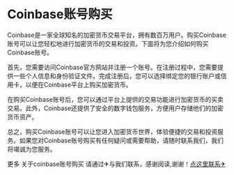 # Coinbase账号购买

Coinbase是一家全球知名的加密货币交易平台，拥有数百万用户。购买Coinbase账号可以让您轻松地进行加密货币的交易和投资。下面将为您介绍如何购买Coinbase账号。

首先，您需要访问Coinbase官方网站并注册一个账号。在注册过程中，您需要提供一些个人信息和身份验证文件。完成注册后，您可以选择绑定您的银行账户或信用卡，以便在Coinbase平台上购买加密货币。

在购买Coinbase账号后，您可以通过平台上提供的交易功能进行加密货币的买卖交易。此外，Coinbase还提供了安全的数字钱包服务，方便用户存储他们的加密货币资产。

总之，购买Coinbase账号可以让您进入加密货币世界，体验便捷的交易和投资服务。如果您对Coinbase账号购买有任何疑问或需要帮助，请随时联系我们，我们将竭诚为您服务。

更多 关于coinbase账号购买 请通过✈与我们联系，感谢阅读,谢谢！[点这里联系✈](https://add.k02.cc)